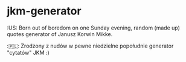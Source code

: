 # jkm-generator
:US: Born out of boredom on one Sunday evening, random (made up) quotes generator of Janusz Korwin Mikke.

:🇵🇱: Zrodzony z nudów w pewne niedzielne popołudnie generator "cytatów" JKM :)
